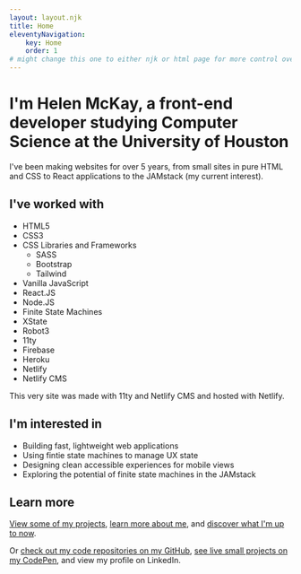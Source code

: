 ```yaml
---
layout: layout.njk
title: Home
eleventyNavigation:
    key: Home
    order: 1
# might change this one to either njk or html page for more control over the formatting
---
```


<!-- blurb of who Helen is -->

# I'm Helen McKay, a front-end developer studying Computer Science at the University of Houston

I've been making websites for over 5 years, from small sites in pure HTML and CSS to React applications to the JAMstack (my current interest).

<!-- list of Helen's skills -->

## I've worked with

- HTML5
- CSS3
- CSS Libraries and Frameworks
    - SASS
    - Bootstrap
    - Tailwind
- Vanilla JavaScript
- React.JS
- Node.JS
- Finite State Machines
- XState
- Robot3
- 11ty
- Firebase
- Heroku
- Netlify
- Netlify CMS

<!-- blurb on how this site was made -->

This very site was made with 11ty and Netlify CMS and hosted with Netlify.

<!-- list of Helen's interests -->

## I'm interested in
- Building fast, lightweight web applications
- Using fintie state machines to manage UX state
- Designing clean accessible experiences for mobile views
- Exploring the potential of finite state machines in the JAMstack

<!-- links to other pages on this site -->

## Learn more

[View some of my projects](/projects), [learn more about me](/about), and [discover what I'm up to now](/now).

<!-- links to external sites -->

Or [check out my code repositories on my GitHub](https://github.com/helen-mckay), [see live small projects on my CodePen](https://codepen.io/helen-mckay), and view my profile on LinkedIn.


